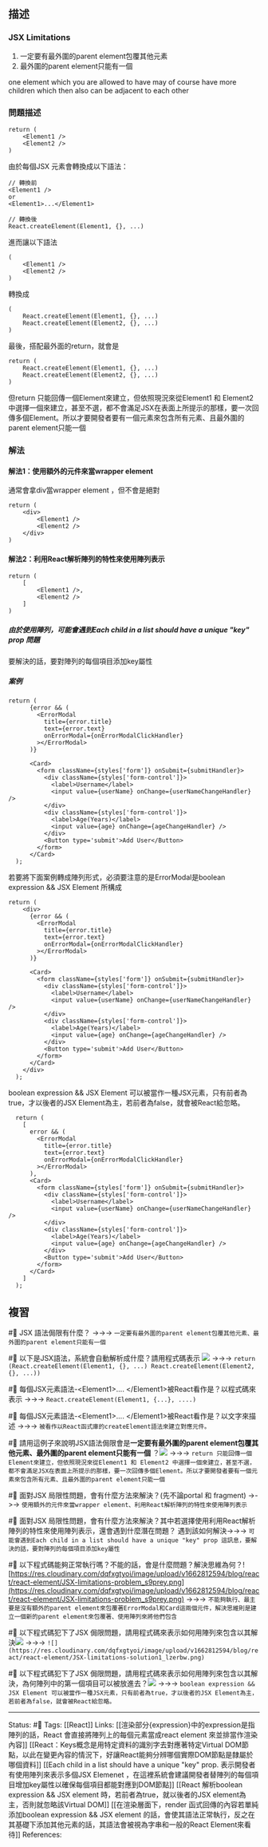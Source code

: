 ## 描述


### JSX Limitations
1. 一定要有最外圍的parent element包覆其他元素
2. 最外圍的parent element只能有一個

one element which you are allowed to have may of course have more children which then also can be adjacent to each other


### 問題描述
```
return (
	<Element1 />
	<Element2 />
)
```

由於每個JSX 元素會轉換成以下語法：
```
// 轉換前
<Element1 />
or 
<Element1>...</Element1>

// 轉換後
React.createElement(Element1, {}, ...)
```

進而讓以下語法
```
(
	<Element1 />
	<Element2 />
)
```

轉換成
```
(
	React.createElement(Element1, {}, ...)
	React.createElement(Element2, {}, ...)
)
```

最後，搭配最外面的return，就會是
```
return (
	React.createElement(Element1, {}, ...)
	React.createElement(Element2, {}, ...)
)
```

但return 只能回傳一個Element來建立，但依照現況來從Element1 和 Element2 中選擇一個來建立，甚至不選，都不會滿足JSX在表面上所提示的那樣，要一次回傳多個Element。所以才要開發者要有一個元素來包含所有元素、且最外圍的parent element只能一個


### 解法

#### 解法1：使用額外的元件來當wrapper element
通常會拿div當wrapper element ，但不會是絕對

```
return (
	<div> 
		<Element1 />
		<Element2 />
	</div>
)
```

#### 解法2：利用React解析陣列的特性來使用陣列表示
```
return (
	[
		<Element1 />,
		<Element2 />
	]
)
```

##### 由於使用陣列，可能會遇到Each child in a list should have a unique "key" prop 問題

要解決的話，要對陣列的每個項目添加key屬性


##### 案例
```
return (
      {error && (
        <ErrorModal
          title={error.title}
          text={error.text}
          onErrorModal={onErrorModalClickHandler}
        ></ErrorModal>
      )}

      <Card>
        <form className={styles['form']} onSubmit={submitHandler}>
          <div className={styles['form-control']}>
            <label>Username</label>
            <input value={userName} onChange={userNameChangeHandler} />
          </div>
          <div className={styles['form-control']}>
            <label>Age(Years)</label>
            <input value={age} onChange={ageChangeHandler} />
          </div>
          <Button type='submit'>Add User</Button>
        </form>
      </Card>
  );
```



若要將下面案例轉成陣列形式，必須要注意的是ErrorModal是boolean expression && JSX Element 所構成
```
return (
    <div>
      {error && (
        <ErrorModal
          title={error.title}
          text={error.text}
          onErrorModal={onErrorModalClickHandler}
        ></ErrorModal>
      )}

      <Card>
        <form className={styles['form']} onSubmit={submitHandler}>
          <div className={styles['form-control']}>
            <label>Username</label>
            <input value={userName} onChange={userNameChangeHandler} />
          </div>
          <div className={styles['form-control']}>
            <label>Age(Years)</label>
            <input value={age} onChange={ageChangeHandler} />
          </div>
          <Button type='submit'>Add User</Button>
        </form>
      </Card>
    </div>
  );
```

boolean expression && JSX Element 可以被當作一種JSX元素，只有前者為true，才以後者的JSX Element為主，若前者為false，就會被React給忽略。

```
  return (
    [
      error && (
        <ErrorModal
          title={error.title}
          text={error.text}
          onErrorModal={onErrorModalClickHandler}
        ></ErrorModal>
      ),
      <Card>
        <form className={styles['form']} onSubmit={submitHandler}>
          <div className={styles['form-control']}>
            <label>Username</label>
            <input value={userName} onChange={userNameChangeHandler} />
          </div>
          <div className={styles['form-control']}>
            <label>Age(Years)</label>
            <input value={age} onChange={ageChangeHandler} />
          </div>
          <Button type='submit'>Add User</Button>
        </form>
      </Card>
    ]
  );
```



## 複習


#🧠 JSX 語法侷限有什麼？  ->->-> `一定要有最外圍的parent element包覆其他元素、最外圍的parent element只能有一個`
<!--SR:!2022-10-21,28,250-->



#🧠 以下是JSX語法，系統會自動解析成什麼？請用程式碼表示 ![](https://res.cloudinary.com/dqfxgtyoi/image/upload/v1662810542/blog/react/react-element/JSX-React-Simple-Example_irtno2.png) ->->-> `return (React.createElement(Element1, {}, ...) React.createElement(Element2, {}, ...))`
<!--SR:!2022-10-21,28,250-->


#🧠 每個JSX元素語法-\<Element1\>.... \<\/Element1\>被React看作是？以程式碼來表示 ->->-> `React.createElement(Element1, {...}, ....)`
<!--SR:!2022-11-19,43,250-->


#🧠 每個JSX元素語法-\<Element1\>.... \<\/Element1\>被React看作是？以文字來描述 ->->-> `被看作以React函式庫的createElement語法來建立對應元件。`
<!--SR:!2022-11-19,44,250-->

#🧠 請用這例子來說明JSX語法侷限會是**一定要有最外圍的parent element包覆其他元素、最外圍的parent element只能有一個** ？![](https://res.cloudinary.com/dqfxgtyoi/image/upload/v1662810542/blog/react/react-element/JSX-React-Simple-Example_irtno2.png) ->->-> `return 只能回傳一個Element來建立，但依照現況來從Element1 和 Element2 中選擇一個來建立，甚至不選，都不會滿足JSX在表面上所提示的那樣，要一次回傳多個Element。所以才要開發者要有一個元素來包含所有元素、且最外圍的parent element只能一個`
<!--SR:!2022-12-01,52,250-->


#🧠 面對JSX 局限性問題，會有什麼方法來解決？(先不論portal 和 fragment) ->->-> `使用額外的元件來當wrapper element、利用React解析陣列的特性來使用陣列表示`
<!--SR:!2022-11-21,46,250-->


#🧠 面對JSX 局限性問題，會有什麼方法來解決？其中若選擇使用利用React解析陣列的特性來使用陣列表示，還會遇到什麼潛在問題？ 遇到該如何解決->->-> `可能會遇到Each child in a list should have a unique "key" prop 這訊息，要解決的話，要對陣列的每個項目添加key屬性`
<!--SR:!2022-10-21,28,250-->

#🧠 以下程式碼能夠正常執行嗎？不能的話，會是什麼問題？解決思維為何？![https://res.cloudinary.com/dqfxgtyoi/image/upload/v1662812594/blog/react/react-element/JSX-limitations-problem_s9prey.png](https://res.cloudinary.com/dqfxgtyoi/image/upload/v1662812594/blog/react/react-element/JSX-limitations-problem_s9prey.png) ->->-> `不能夠執行、最主要是沒有額外的parent element來包覆著ErrorModal和Card這兩個元件，解決思維則是建立一個新的parent element來包覆著、使用陣列來將他們包含`
<!--SR:!2022-10-21,28,250-->





#🧠 以下程式碼犯下了JSX 侷限問題，請用程式碼來表示如何用陣列來包含以其解決![](https://res.cloudinary.com/dqfxgtyoi/image/upload/v1662821675/blog/react/react-element/wrapper-for-div-hell/JSX-Limitations-origin-problem_i4bibx.png) ->->-> `![](https://res.cloudinary.com/dqfxgtyoi/image/upload/v1662812594/blog/react/react-element/JSX-limitations-solution1_lzerbw.png)`
<!--SR:!2022-12-23,65,250-->


#🧠 以下程式碼犯下了JSX 侷限問題，請用程式碼來表示如何用陣列來包含以其解決，為何陣列中的第一個項目可以被放進去？![](https://res.cloudinary.com/dqfxgtyoi/image/upload/v1662812594/blog/react/react-element/JSX-limitations-solution2_jzylbh.png) ->->-> `boolean expression && JSX Element 可以被當作一種JSX元素，只有前者為true，才以後者的JSX Element為主，若前者為false，就會被React給忽略。`
<!--SR:!2023-01-03,74,250-->


---
Status: #🌱 
Tags:
[[React]]
Links:
[[渲染部分{expression}中的expression是指陣列的話，React 會直接將陣列上的每個元素當成react element 來並排當作渲染內容]]
[[React：Keys概念是用特定資料的識別字去對應著特定Virtual DOM節點，以此在變更內容的情況下，好讓React能夠分辨哪個實際DOM節點是隸屬於哪個資料]]
[[Each child in a list should have a unique "key" prop. 表示開發者有使用陣列來表示多個JSX Elemenet ，在這裡系統會建議開發者替陣列的每個項目增加key屬性以確保每個項目都能對應到DOM節點]]
[[React 解析boolean expression && JSX element  時，若前者為true，就以後者的JSX element為主，否則就忽略該Virtual DOM]]
[[在渲染層面下，render 函式回傳的內容若單純添加boolean expression && JSX element 的話，會使其語法正常執行，反之在其基礎下添加其他元素的話，其語法會被視為字串和一般的React Element來看待]]
References:
